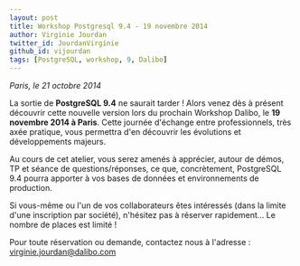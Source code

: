 ```yaml
---
layout: post
title: Workshop Postgresql 9.4 - 19 novembre 2014
author: Virginie Jourdan
twitter_id: JourdanVirginie 
github_id: vijourdan
tags: [PostgreSQL, workshop, 9, Dalibo]
---
```

*Paris, le 21 octobre 2014*

La sortie de **PostgreSQL 9.4** ne saurait tarder ! 
Alors venez dès à présent découvrir cette nouvelle version lors du prochain Workshop Dalibo, le **19 novembre 2014 à Paris**. 
Cette journée d'échange entre professionnels, très axée pratique, vous permettra d'en découvrir les évolutions et développements majeurs. 

<!--MORE-->

Au cours de cet atelier, vous serez amenés à apprécier, autour de démos, TP et séance de questions/réponses, ce que, concrètement, PostgreSQL 9.4 pourra apporter à vos bases de données et environnements de production.

Si vous-même ou l'un de vos collaborateurs êtes intéressés (dans la limite d'une inscription par société), n'hésitez pas à réserver rapidement… Le nombre de places est limité !

Pour toute réservation ou demande, contactez nous à l'adresse :  [virginie.jourdan@dalibo.com](virginie.jourdan@dalibo.com) 
